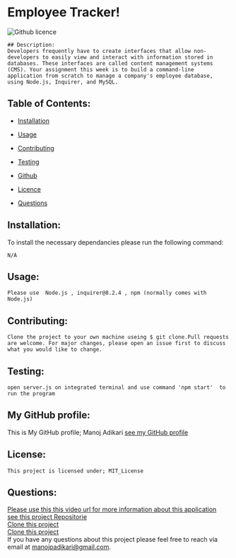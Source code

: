 # Employee Tracker!
![Github licence](https://img.shields.io/badge/license-MIT_License-blue.svg)

```
## Description:
Developers frequently have to create interfaces that allow non-developers to easily view and interact with information stored in databases. These interfaces are called content management systems (CMS). Your assignment this week is to build a command-line application from scratch to manage a company's employee database, using Node.js, Inquirer, and MySQL.
```

## Table of Contents:<br />

- [Installation](#installation)<br />

- [Usage](#usage)<br />

- [Contributing](#contributing)<br />

- [Testing](#testing)<br />

- [Github](#my_github_profile)<br />

- [Licence](#license)<br />

- [Questions](#questions)<br />

## Installation:
To install the necessary dependancies please run the following command:
```
N/A
```

## Usage:
```
Please use  Node.js , inquirer@8.2.4 , npm (normally comes with Node.js)
```
## Contributing:
```
Clone the project to your own machine useing $ git clone.Pull requests are welcome. For major changes, please open an issue first to discuss what you would like to change.
```
## Testing:

```
open server.js on integrated terminal and use command 'npm start'  to run the program
```



## My GitHub profile:

This is My GitHub profile; Manoj Adikari
[see my GitHub profile ](https://github.com/ManojAdikari)



## License:
```
This project is licensed under; MIT_License
```

## Questions:
[Please use this this video url for more information about this application ](https://github.com/ManojAdikari/Professional_README_Generator)<br />
[see this project Repositorie ](https://github.com/ManojAdikari/Professional_README_Generator)<br />
[Clone this project](https://github.com/ManojAdikari/Professional_README_Generator.git) <br />
[Clone this project](git@github.com:ManojAdikari/Professional_README_Generator.git)<br />
If you have any questions about this project please feel free to reach  via email at [manojpadikari@gmail.com](mailto:manojpadikari@gmail.com).